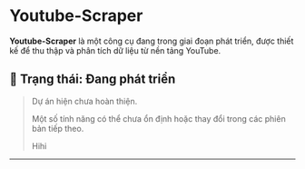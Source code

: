 # Youtube-Scraper

**Youtube-Scraper** là một công cụ đang trong giai đoạn phát triển, được thiết kế để thu thập và phân tích dữ liệu từ nền tảng YouTube.
## 🚧 Trạng thái: Đang phát triển

> Dự án hiện chưa hoàn thiện.<p>
> Một số tính năng có thể chưa ổn định hoặc thay đổi trong các phiên bản tiếp theo.<p>
> Hihi

---
